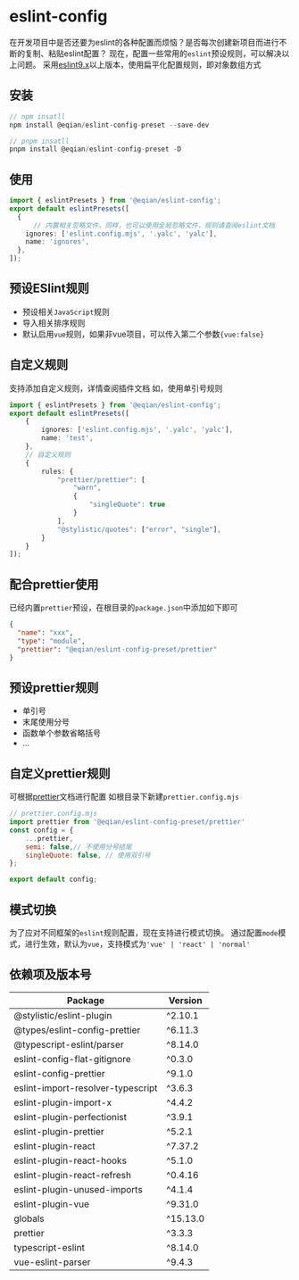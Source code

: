 # eslint-config
在开发项目中是否还要为eslint的各种配置而烦恼？是否每次创建新项目而进行不断的复制、粘贴eslint配置？
现在，配置一些常用的`eslint`预设规则，可以解决以上问题。
采用[eslint9.x](https://eslint.nodejs.cn/docs/latest/use/getting-started)以上版本，使用扁平化配置规则，即对象数组方式
## 安装
```typescript
// npm insatll
npm install @eqian/eslint-config-preset --save-dev

// pnpm insatll
pnpm install @eqian/eslint-config-preset -D

```
## 使用
```typescript
import { eslintPresets } from '@eqian/eslint-config';
export default eslintPresets([
  {
      // 内置相关忽略文件，同样，也可以使用全局忽略文件，规则请查阅eslint文档
    ignores: ['eslint.config.mjs', '.yalc', 'yalc'],
    name: 'ignores',
  },
]);

```
## 预设ESlint规则
 - 预设相关`JavaScript`规则
 - 导入相关排序规则
 - 默认启用`vue`规则，如果非vue项目，可以传入第二个参数`{vue:false}`

## 自定义规则
支持添加自定义规则，详情查阅插件文档
如，使用单引号规则
```typescript
import { eslintPresets } from '@eqian/eslint-config';
export default eslintPresets([
    {
        ignores: ['eslint.config.mjs', '.yalc', 'yalc'],
        name: 'test',
    },
    // 自定义规则
    {
        rules: {
            "prettier/prettier": [
                "warn",
                {
                    "singleQuote": true
                }
            ],
            "@stylistic/quotes": ["error", "single"],
        }
    }
]);
```
## 配合prettier使用
已经内置`prettier`预设，在根目录的`package.json`中添加如下即可
```json
{
  "name": "xxx",
  "type": "module",
  "prettier": "@eqian/eslint-config-preset/prettier"
}
```
## 预设prettier规则
 - 单引号
 - 末尾使用分号
 - 函数单个参数省略括号
 - ...

## 自定义prettier规则
可根据[prettier](https://www.prettier.cn/docs/configuration.html)文档进行配置
如根目录下新建`prettier.config.mjs`
```javascript
// prettier.config.mjs
import prettier from '@eqian/eslint-config-preset/prettier'
const config = {
    ...prettier,
    semi: false,// 不使用分号结尾
    singleQuote: false, // 使用双引号
};

export default config;
```

## 模式切换
为了应对不同框架的`eslint`规则配置，现在支持进行模式切换。
通过配置`mode`模式，进行生效，默认为`vue`，支持模式为`'vue' | 'react' | 'normal'`

## 依赖项及版本号

| Package | Version |
| --- | --- |
| @stylistic/eslint-plugin | ^2.10.1 |
| @types/eslint-config-prettier | ^6.11.3 |
| @typescript-eslint/parser | ^8.14.0 |
| eslint-config-flat-gitignore | ^0.3.0 |
| eslint-config-prettier | ^9.1.0 |
| eslint-import-resolver-typescript | ^3.6.3 |
| eslint-plugin-import-x | ^4.4.2 |
| eslint-plugin-perfectionist | ^3.9.1 |
| eslint-plugin-prettier | ^5.2.1 |
| eslint-plugin-react | ^7.37.2 |
| eslint-plugin-react-hooks | ^5.1.0 |
| eslint-plugin-react-refresh | ^0.4.16 |
| eslint-plugin-unused-imports | ^4.1.4 |
| eslint-plugin-vue | ^9.31.0 |
| globals | ^15.13.0 |
| prettier | ^3.3.3 |
| typescript-eslint | ^8.14.0 |
| vue-eslint-parser | ^9.4.3 |

